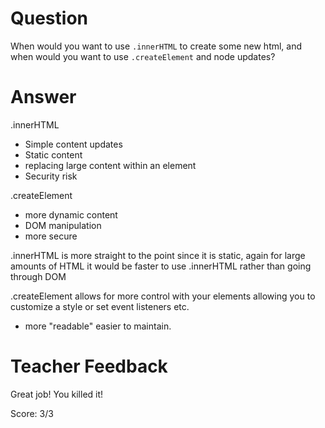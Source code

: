 # Question

When would you want to use `.innerHTML` to create some new html, and when would you want to use `.createElement` and node updates?

# Answer

.innerHTML 

- Simple content updates
- Static content
- replacing large content within an element
- <!-- "Attackers can use the HTML <script> tag to insert and run malicious code in your app" --> Security risk


.createElement 
-  more dynamic content
- DOM manipulation
- more secure

.innerHTML is more straight to the point since it is static, again for large amounts of HTML it would be faster to use .innerHTML rather than going through DOM

.createElement allows for more control with your elements allowing you to customize a style or set event listeners etc.

- more "readable" easier to maintain.

# Teacher Feedback

Great job! You killed it!

Score: 3/3

